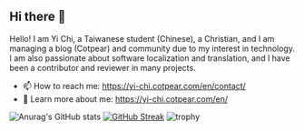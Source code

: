 ## Hi there 👋
Hello! I am Yi Chi, a Taiwanese student (Chinese), a Christian, and I am managing a blog (Cotpear) and community due to my interest in technology. I am also passionate about software localization and translation, and I have been a contributor and reviewer in many projects.

- 📫 How to reach me: https://yi-chi.cotpear.com/en/contact/
- 🌠 Learn more about me: https://yi-chi.cotpear.com/en/

![Anurag's GitHub stats](https://github-readme-stats.vercel.app/api?username=chiyi4488&count_private=true&show_icons=true&theme=flag-india)
[![GitHub Streak](https://github-readme-streak-stats.herokuapp.com?user=chiyi4488)](https://git.io/streak-stats)
![trophy](https://github-profile-trophy.vercel.app/?username=chiyi4488&row=1&column=10&margin-w=5)

<!-- [![Top Langs](https://github-readme-stats.vercel.app/api/top-langs/?username=chiyi4488&count_private=true&theme=flag-india)](https://github.com/chiyi4488/github-readme-stats) -->

<!--
**chiyi4488/chiyi4488** is a ✨ _special_ ✨ repository because its `README.md` (this file) appears on your GitHub profile.

Here are some ideas to get you started:

- 🔭 I’m currently working on ...
- 🌱 I’m currently learning ...
- 👯 I’m looking to collaborate on ...
- 🤔 I’m looking for help with ...
- 💬 Ask me about ...
- 📫 How to reach me: ...
- 😄 Pronouns: ...
- ⚡ Fun fact: ...
-->
